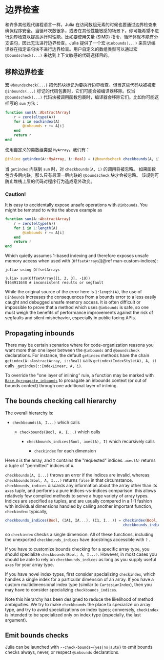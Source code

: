 # 边界检查

和许多其他现代编程语言一样，Julia 在访问数组元素的时候也要通过边界检查来确保程序安全。当循环次数很多，或者在其他性能敏感的场景下，你可能希望不进行边界检查以提高运行时性能。比如要使用矢量 (SIMD) 指令，循环体就不能有分支语句，因此无法进行边界检查。Julia 提供了一个宏 `@inbounds(...)` 来告诉编译器在指定语句块不进行边界检查。用户自定义的数组类型可以通过宏 `@boundscheck(...)` 来达到上下文敏感的代码选择目的。

## 移除边界检查

宏 `@boundscheck(...)` 把代码块标记为要执行边界检查。但当这些代码块被被宏 `@inbounds(...)` 标记的代码包裹时，它们可能会被编译器移除。仅当`@boundscheck(...)` 代码块被调用函数包裹时，编译器会移除它们。比如你可能这样写的 `sum` 方法： 

```julia
function sum(A::AbstractArray)
    r = zero(eltype(A))
    for i in eachindex(A)
        @inbounds r += A[i]
    end
    return r
end
```

使用自定义的类数组类型 `MyArray`，我们有：

```julia
@inline getindex(A::MyArray, i::Real) = (@boundscheck checkbounds(A, i); A.data[to_index(i)])
```

当 `getindex` 内联到 `sum` 时，对 `checkbounds(A, i)` 的调用将被忽略。
如果函数包含多层内联，那么只有最深一层内联的 `@boundscheck` 块才会被忽略。
该规则可防止堆栈上层的代码对程序行为造成意外改变。

### Caution!

It is easy to accidentally expose unsafe operations with `@inbounds`. You might be tempted
to write the above example as

```julia
function sum(A::AbstractArray)
    r = zero(eltype(A))
    for i in 1:length(A)
        @inbounds r += A[i]
    end
    return r
end
```

Which quietly assumes 1-based indexing and therefore exposes unsafe memory access when used
with [`OffsetArrays`](@ref man-custom-indices):

```julia-repl
julia> using OffsetArrays

julia> sum(OffsetArray([1, 2, 3], -10))
9164911648 # inconsistent results or segfault
```

While the original source of the error here is `1:length(A)`, the use of `@inbounds`
increases the consequences from a bounds error to a less easily caught and debugged unsafe
memory access. It is often difficult or impossible to prove that a method which uses
`@inbounds` is safe, so one must weigh the benefits of performance improvements against the
risk of segfaults and silent misbehavior, especially in public facing APIs.

## Propagating inbounds

There may be certain scenarios where for code-organization reasons you want more than one layer
between the `@inbounds` and `@boundscheck` declarations. For instance, the default `getindex`
methods have the chain `getindex(A::AbstractArray, i::Real)` calls `getindex(IndexStyle(A), A, i)`
calls `_getindex(::IndexLinear, A, i)`.

To override the "one layer of inlining" rule, a function may be marked with
[`Base.@propagate_inbounds`](@ref) to propagate an inbounds context (or out of bounds
context) through one additional layer of inlining.

## The bounds checking call hierarchy

The overall hierarchy is:

  * `checkbounds(A, I...)` which calls

      * `checkbounds(Bool, A, I...)` which calls

          * `checkbounds_indices(Bool, axes(A), I)` which recursively calls

              * `checkindex` for each dimension

Here `A` is the array, and `I` contains the "requested" indices. `axes(A)` returns a tuple
of "permitted" indices of `A`.

`checkbounds(A, I...)` throws an error if the indices are invalid, whereas `checkbounds(Bool, A, I...)`
returns `false` in that circumstance.  `checkbounds_indices` discards any information about the
array other than its `axes` tuple, and performs a pure indices-vs-indices comparison: this
allows relatively few compiled methods to serve a huge variety of array types. Indices are specified
as tuples, and are usually compared in a 1-1 fashion with individual dimensions handled by calling
another important function, `checkindex`: typically,

```julia
checkbounds_indices(Bool, (IA1, IA...), (I1, I...)) = checkindex(Bool, IA1, I1) &
                                                      checkbounds_indices(Bool, IA, I)
```

so `checkindex` checks a single dimension.  All of these functions, including the unexported
`checkbounds_indices` have docstrings accessible with `?` .

If you have to customize bounds checking for a specific array type, you should specialize `checkbounds(Bool, A, I...)`.
However, in most cases you should be able to rely on `checkbounds_indices` as long as you supply
useful `axes` for your array type.

If you have novel index types, first consider specializing `checkindex`, which handles a single
index for a particular dimension of an array.  If you have a custom multidimensional index type
(similar to `CartesianIndex`), then you may have to consider specializing `checkbounds_indices`.

Note this hierarchy has been designed to reduce the likelihood of method ambiguities.  We try
to make `checkbounds` the place to specialize on array type, and try to avoid specializations
on index types; conversely, `checkindex` is intended to be specialized only on index type (especially,
the last argument).

## Emit bounds checks

Julia can be launched with `--check-bounds={yes|no|auto}` to emit bounds checks always, never, or respect `@inbounds` declarations.
